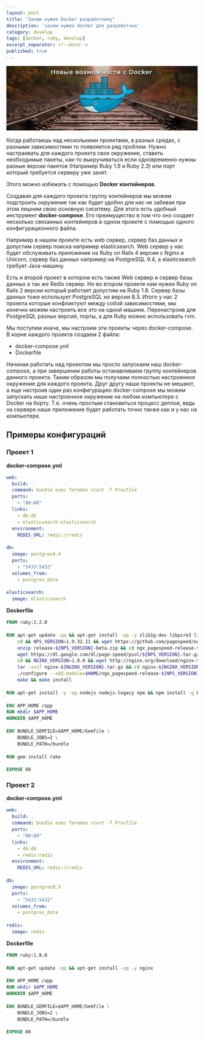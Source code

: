 ```yaml
---
layout: post
title: "Зачем нужен Docker разработчику"
description: 'зачем нужен docker для разработчка'
category: develop
tags: [docker, ruby, develop]
excerpt_separator: <!--more-->
published: true
---
```

![Preview image](/assets/images/docker-compose.png)

<!--more-->

Когда работаешь над несколькими проектами, в разных средах, с разными зависимостями то появляется ряд проблем.
Нужно настраивать для каждого проекта свое окружение, ставить необходимые пакеты, как-то выкручиваться если 
одновременно нужны разные версии пакетов (Например Ruby 1.9 и Ruby 2.3) или порт который требуется серверу
уже занят.


Этого можно избежать с помощью **Docker контейнеров**.

Создавая для каждого проекта группу контейнеров мы можем подстроить окружение так как будет удобно для нас
не забивая при этом лишним свою основную сиситему. Для этого есть удобный инструмент **docker-compose**.
Его преимущество в том что оно создает несколько связанных контейнеров в одном проекте с помощью одного 
конфигурационного файла. 

Например в нашем проекте есть web сервер, сервер баз данных и допустим сервер поиска
например elasticsearch. Web сервер у нас будет обслуживать приложение на Ruby on Rails 4 версии c Nginx и Unicorn,
сервер баз данных например на PostgreSQL 9.4, а elasticsearch требует Java-машину. 

Есть и второй проект в котором есть также Web сервер и сервер базы данных а так же Redis сервер. Но во втором проекте нам нужен 
Ruby on Rails 2 версии который работает допустим на Ruby 1.8. Сервер базы данных тоже использует PostgreSQL но версии 8.3.
Итого у нас 2 проекта которые конфликтуют между собой зависимостями, мы конечно можем настроить все это на одной машине.
Перенастроив для PostgreSQL разных версий, порты, а для Ruby можно использовать rvm.

Мы поступим иначе, мы настроим эти проекты через docker-compose. 
В корне каждого проекта создаем 2 файла:

* docker-compose.yml
* Dockerfile

Начиная работать над проектом мы просто запускаем наш docker-compose, а при завершении работы останавливаем
группу контейнеров данного проекта. Таким образом мы получаем полностью настроенное окружение для каждого
проекта. Друг другу наши проекты не мешают, а еще настроив один раз конфигурацию docker-compose мы можем запускать
наше настроенное окружение на любом компьютере с Docker на борту. Т.е. очень простым становиться процесс деплоя, 
ведь на сервере наше приложение будет работать точно также как и у нас на компьютере.

## Примеры конфигураций

### Проект 1
**docker-compose.yml**

```YAML
web:
  build: .
  command: bundle exec foreman start -f Procfile
  ports:
    - "80:80"
  links:
    - db:db
    - elasticsearch:elasticsearch
  environment:
    REDIS_URL: redis://redis

db:
  image: postgres9.4
  ports:
    - "5433:5432"
  volumes_from:
    - postgres_data

elasticsearch:
  image: elasticsearch
```

**Dockerfile**

```Dockerfile
FROM ruby:2.2.0

RUN apt-get update -qq && apt-get install -qq -y zlib1g-dev libpcre3 libpcre3-dev unzip build-essential libpq-dev nodejs && \
    cd && NPS_VERSION=1.9.32.11 && wget https://github.com/pagespeed/ngx_pagespeed/archive/release-${NPS_VERSION}-beta.zip && \
    unzip release-${NPS_VERSION}-beta.zip && cd ngx_pagespeed-release-${NPS_VERSION}-beta/ && \
    wget https://dl.google.com/dl/page-speed/psol/${NPS_VERSION}.tar.gz && tar -xzvf ${NPS_VERSION}.tar.gz && \
    cd && NGINX_VERSION=1.8.0 && wget http://nginx.org/download/nginx-${NGINX_VERSION}.tar.gz && \
    tar -xvzf nginx-${NGINX_VERSION}.tar.gz && cd nginx-${NGINX_VERSION}/ && \
    ./configure --add-module=$HOME/ngx_pagespeed-release-${NPS_VERSION}-beta --with-http_ssl_module --with-http_gzip_static_module && \
    make && make install

RUN apt-get install -y -qq nodejs nodejs-legacy npm && npm install -g bower && echo '{"allow_root": true}' > /root/.bowerrc

ENV APP_HOME /app
RUN mkdir $APP_HOME
WORKDIR $APP_HOME

ENV BUNDLE_GEMFILE=$APP_HOME/Gemfile \
    BUNDLE_JOBS=2 \
    BUNDLE_PATH=/bundle

RUN gem install rake

EXPOSE 80
```

### Проект 2
**docker-compose.yml**

```YAML
web:
  build: .
  command: bundle exec foreman start -f Procfile
  ports:
    - "80:80"
  links:
    - db:db
    - redis:redis
  environment:
    REDIS_URL: redis://redis

db:
  image: postgres8.3
  ports:
    - "5433:5432"
  volumes_from:
    - postgres_data

redis:
  image: redis
```

**Dockerfile**

```Dockerfile
FROM ruby:1.8.0

RUN apt-get update -qq && apt-get install -qq -y nginx

ENV APP_HOME /app
RUN mkdir $APP_HOME
WORKDIR $APP_HOME

ENV BUNDLE_GEMFILE=$APP_HOME/Gemfile \
    BUNDLE_JOBS=2 \
    BUNDLE_PATH=/bundle

EXPOSE 80
```

